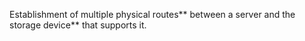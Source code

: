 Establishment of multiple physical routes** between a server and the storage device** that supports it.
